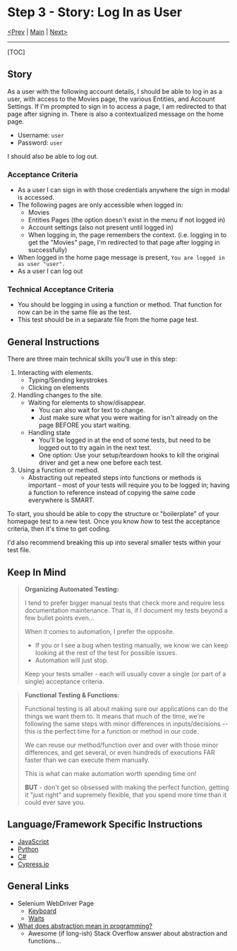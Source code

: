 # Step 3 - Story: Log In as User

[<Prev](./step2.md) | [Main](../../README.md) | [Next>](./step4.md)

---

[TOC]

## Story

As a user with the following account details, I should be able to log in as a user, with access to the Movies page, the various Entities, and Account Settings. If I'm prompted to sign in to access a page, I am redirected to that page after signing in. There is also a contextualized message on the home page.

-   Username: `user`
-   Password: `user`

I should also be able to log out.

### Acceptance Criteria

-   As a user I can sign in with those credentials anywhere the sign in modal is accessed.
-   The following pages are only accessible when logged in:
    -   Movies
    -   Entities Pages (the option doesn't exist in the menu if not logged in)
    -   Account settings (also not present until logged in)
    -   When logging in, the page remembers the context. (i.e. logging in to get the "Movies" page, I'm redirected to that page after logging in successfully)
-   When logged in the home page message is present, `You are logged in as user "user".`
-   As a user I can log out

### Technical Acceptance Criteria

-   You should be logging in using a function or method. That function for now can be in the same file as the test.
-   This test should be in a separate file from the home page test.

## General Instructions

There are three main technical skills you'll use in this step:

1. Interacting with elements.
    - Typing/Sending keystrokes
    - Clicking on elements
2. Handling changes to the site.
    - Waiting for elements to show/disappear.
        - You can also wait for text to change.
        - Just make sure what you were waiting for isn't already on the page BEFORE you start waiting.
    - Handling state
        - You'll be logged in at the end of some tests, but need to be logged out to try again in the next test.
        - One option: Use your setup/teardown hooks to kill the original driver and get a new one before each test.
3. Using a function or method.
    - Abstracting out repeated steps into functions or methods is important - most of your tests will require you to be logged in; having a function to reference instead of copying the same code everywhere is SMART.

To start, you should be able to copy the structure or "boilerplate" of your homepage test to a new test. Once you know _how_ to test the acceptance criteria, then it's time to get coding.

I'd also recommend breaking this up into several smaller tests within your test file.

## Keep In Mind

> **Organizing Automated Testing:**
>
> I tend to prefer bigger manual tests that check more and require less documentation maintenance. That is, if I document my tests beyond a few bullet points even...
>
> When it comes to automation, I prefer the opposite.
>
> -   If you or I see a bug when testing manually, we know we can keep looking at the rest of the test for possible issues.
> -   Automation will just stop.
>
> Keep your tests smaller - each will usually cover a single (or part of a single) acceptance criteria.

> **Functional Testing & Functions:**
>
> Functional testing is all about making sure our applications can do the things we want them to. It means that much of the time, we're following the same steps with minor differences in inputs/decisions -- this is the perfect time for a function or method in our code.
>
> We can reuse our method/function over and over with those minor differences, and get several, or even hundreds of executions FAR faster than we can execute them manually.
>
> This is what can make automation worth spending time on!
>
> **BUT** - don't get so obsessed with making the perfect function, getting it "just right" and supremely flexible, that you spend more time than it could ever save you.

## Language/Framework Specific Instructions

-   [JavaScript](./js/js3.md)
-   [Python](./python/p3.md)
-   [C#](./CSharp/CSharp3.md)
-   [Cypress.io](./cypress/cy3.md)

## General Links

-   Selenium WebDriver Page
    -   [Keyboard](https://www.selenium.dev/documentation/en/webdriver/keyboard/)
    -   [Waits](https://www.selenium.dev/documentation/en/webdriver/waits/)
-   [What does abstraction mean in programming?](https://stackoverflow.com/a/21220945)
    -   Awesome (if long-ish) Stack Overflow answer about abstraction and functions...
